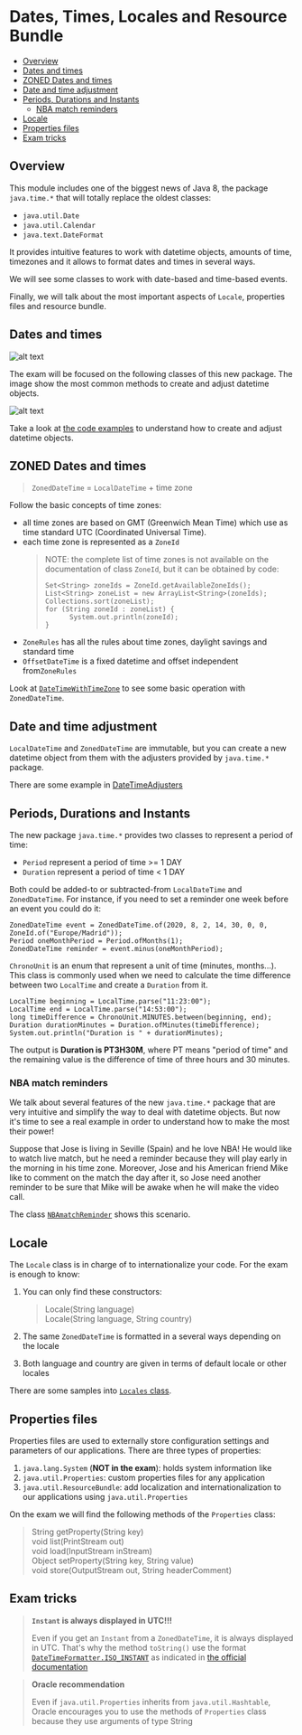 # Dates, Times, Locales and Resource Bundle
+ [Overview](#overview)
+ [Dates and times](#dates-and-times)
+ [ZONED Dates and times](#zoned-dates-and-times)
+ [Date and time adjustment](#date-and-time-adjustment)
+ [Periods, Durations and Instants](#periods-durations-and-instants)
    - [NBA match reminders](#nba-match-reminders)
+ [Locale](#locale)
+ [Properties files](#properties-files)
+ [Exam tricks](#exam-tricks)


## Overview
This module includes one of the biggest news of Java 8, the package ``java.time.*`` that will totally replace the oldest classes:
* ``java.util.Date``
* ``java.util.Calendar``
* ``java.text.DateFormat`` 

It provides intuitive features to work with datetime objects, amounts of time, timezones and it allows to format dates and times in several ways.

We will see some classes to work with date-based and time-based events.

Finally, we will talk about the most important aspects of ``Locale``, properties files and resource bundle.

## Dates and times

![alt text](readme_resources/java-time-package.png)

The exam will be focused on the following classes of this new package. The image show the most common methods to create and adjust datetime objects.

![alt text](readme_resources/create-and-adjust-datetime-objects.png)

Take a look at [the code examples](src/date_and_time/DateAndTime.java) to understand how to create and adjust datetime objects.

## ZONED Dates and times
> ``ZonedDateTime`` = ``LocalDateTime`` + time zone

Follow the basic concepts of time zones:
 * all time zones are based on GMT (Greenwich Mean Time) which use as time standard UTC (Coordinated Universal Time).
 * each time zone is represented as a ``ZoneId``
    > NOTE: the complete list of time zones is not available on the documentation of class ``ZoneId``, but it can be obtained by code:
    > ```
    > Set<String> zoneIds = ZoneId.getAvailableZoneIds();
    > List<String> zoneList = new ArrayList<String>(zoneIds);
    > Collections.sort(zoneList);
    > for (String zoneId : zoneList) {
    >       System.out.println(zoneId);
    > }
    > ```
 * ``ZoneRules`` has all the rules about time zones, daylight savings and standard time
 * ``OffsetDateTime`` is a fixed datetime and offset independent from``ZoneRules``
 
 Look at [``DateTimeWithTimeZone``](src/date_and_time/DateTimeWithTimeZone.java) to see some basic operation with ``ZonedDateTime``.

## Date and time adjustment
``LocalDateTime`` and ``ZonedDateTime`` are immutable, but you can create a new datetime object from them with the adjusters provided by ``java.time.*`` package.

There are some example in [DateTimeAdjusters](src/date_and_time/DateTimeAdjusters.java)

## Periods, Durations and Instants
The new package ``java.time.*`` provides two classes to represent a period of time: 
 * ``Period`` represent a period of time >= 1 DAY
 * ``Duration`` represent a period of time < 1 DAY
 
Both could be added-to or subtracted-from ``LocalDateTime`` and ``ZonedDateTime``. For instance, if you need to set a reminder 
one week before an event you could do it:
```
ZonedDateTime event = ZonedDateTime.of(2020, 8, 2, 14, 30, 0, 0, ZoneId.of("Europe/Madrid"));
Period oneMonthPeriod = Period.ofMonths(1);
ZonedDateTime reminder = event.minus(oneMonthPeriod); 
```

``ChronoUnit`` is an enum that represent a unit of time (minutes, months...). This class is commonly used when we need to calculate 
the time difference between two ``LocalTime`` and create a ``Duration`` from it.
```
LocalTime beginning = LocalTime.parse("11:23:00");
LocalTime end = LocalTime.parse("14:53:00");
long timeDifference = ChronoUnit.MINUTES.between(beginning, end);
Duration durationMinutes = Duration.ofMinutes(timeDifference);
System.out.println("Duration is " + durationMinutes);
```
The output is **Duration is PT3H30M**, where PT means "period of time" and the remaining value is the difference of time of three hours and 30 minutes.

### NBA match reminders
We talk about several features of the new ``java.time.*`` package that are very intuitive and simplify the way to deal with datetime objects. 
But now it's time to see a real example in order to understand how to make the most their power!

Suppose that Jose is living in Seville (Spain) and he love NBA! He would like to watch live match, but he need a reminder because they will play early in the morning in his time zone.
Moreover, Jose and his American friend Mike like to comment on the match the day after it, so Jose need another reminder to be sure that Mike will be awake when he will make the video call. 

The class [``NBAmatchReminder``](src/date_and_time/NBAMatchReminders.java) shows this scenario.

## Locale
The ``Locale`` class is in charge of to internationalize your code. For the exam is enough to know: 
 1. You can only find these constructors:
    > Locale(String language) \
      Locale(String language, String country)
 
 2. The same ``ZonedDateTime`` is formatted in a several ways depending on the locale
  
 3. Both language and country are given in terms of default locale or other locales
 
There are some samples into [``Locales`` class](src/date_and_time/Locales.java).

## Properties files
Properties files are used to externally store configuration settings and parameters of our applications. There are three types of properties:
 1. ``java.lang.System`` (**NOT in the exam**): holds system information like
 2. ``java.util.Properties``: custom properties files for any application
 3. ``java.util.ResourceBundle``: add localization and internationalization to our applications using ``java.util.Properties``

On the exam we will find the following methods of the ``Properties`` class:
 > String getProperty(String key) \
   void list(PrintStream out) \
   void load(InputStream inStream) \
   Object setProperty(String key, String value) \
   void store(OutputStream out, String headerComment)  

## Exam tricks
> **``Instant`` is always displayed in UTC!!!**
>
> Even if you get an ``Instant`` from a ``ZonedDateTime``, it is always displayed in UTC. That's why the method ``toString()`` use the format 
> [``DateTimeFormatter.ISO_INSTANT``](https://docs.oracle.com/javase/8/docs/api/java/time/format/DateTimeFormatter.html#ISO_INSTANT) as indicated in
> [the official documentation](https://docs.oracle.com/javase/8/docs/api/java/time/Instant.html#toString--)

> **Oracle recommendation**
>
> Even if ``java.util.Properties`` inherits from ``java.util.Hashtable``, Oracle encourages you to use the methods of ``Properties`` 
  class because they use arguments of type String